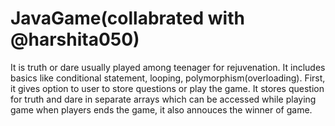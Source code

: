 # JavaGame(collabrated with @harshita050)
It is truth or dare usually played among teenager for rejuvenation.
It includes basics like conditional statement, looping, polymorphism(overloading).
First, it gives option to user to store questions or play the game. 
It stores question for truth and dare in separate arrays which can be accessed while playing game
when players ends the game, it also annouces the winner of game.
